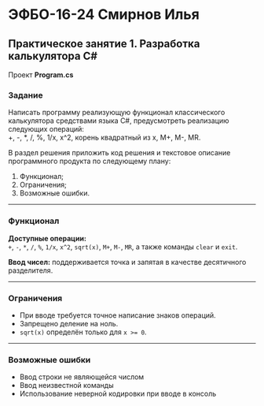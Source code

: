 # ЭФБО-16-24 Смирнов Илья

## Практическое занятие 1. Разработка калькулятора C#

Проект **Program.cs**

### Задание

Написать программу реализующую функционал классического калькулятора средствами языка C#, предусмотреть реализацию следующих операций:  
+, -, \*, /, %, 1/x, x^2, корень квадратный из x, M+, M-, MR.

В раздел решения приложить код решения и текстовое описание программного продукта по следующему плану:

1. Функционал;
2. Ограничения;
3. Возможные ошибки.

---

### Функционал

**Доступные операции:**  
`+`, `-`, `*`, `/`, `%`, `1/x`, `x^2`, `sqrt(x)`, `M+`, `M-`, `MR`, а также команды `clear` и `exit`.

**Ввод чисел:** поддерживается точка и запятая в качестве десятичного разделителя.

---

### Ограничения

- При вводе требуется точное написание знаков операций.
- Запрещено деление на ноль.
- `sqrt(x)` определён только для `x >= 0`.

---

### Возможные ошибки

- Ввод строки не являющейся числом
- Ввод неизвестной команды
- Использование неверной кодировки при вводе в консоль
